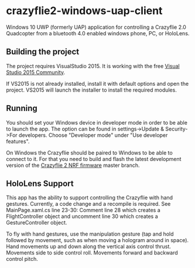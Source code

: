 # crazyflie2-windows-uap-client
Windows 10 UWP (formerly UAP) application for controlling a Crazyflie 2.0 Quadcopter from a bluetooth 4.0 enabled windows phone, PC, or HoloLens.

## Building the project

The project requires VisualStudio 2015. It is working with the free
[Visual Studio 2015 Community](https://www.visualstudio.com/products/visual-studio-community-vs).

If VS2015 is not already installed, install it with default options and open the project.
VS2015 will launch the installer to install the required modules.

## Running

You should set your Windows device in developer mode in order to be able to launch the app.
The option can be found in settings->Update & Security->For developers. Choose "Developer mode" under "Use developer features".

On Windows the Crazyflie should be paired to Windows to be able to connect to it.
For that you need to build and flash the latest development version of the [Crazyflie 2 NRF firmware](https://github.com/bitcraze/crazyflie2-nrf-firmware) master branch.

## HoloLens Support

This app has the ability to support controlling the Crazyflie with hand gestures. Currently, a code change and a recompile is required.
See MainPage.xaml.cs line 23-30: Comment line 28 which creates a FlightController object and uncomment line 30 which creates a GestureController object.

To fly with hand gestures, use the manipulation gesture (tap and hold followed by movement, such as when moving a hologram around in space). Hand movements up and down along the vertical axis control thrust. Movements side to side control roll. Movements forward and backward control pitch.